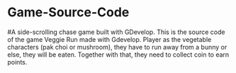# Game-Source-Code
#A side-scrolling chase game built with GDevelop.
This is the source code of the game Veggie Run made with Gdevelop.
Player as the vegetable characters (pak choi or mushroom), they have to run away from a bunny or else, they will be eaten. Together with that, they need to collect coin to earn points.
